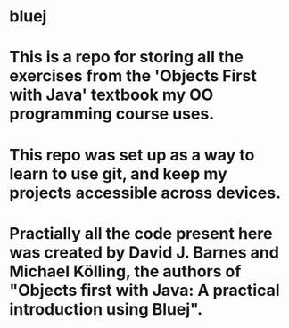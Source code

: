 # bluej
# This is a repo for storing all the exercises from the 'Objects First with Java' textbook my OO programming course uses. 
# This repo was set up as a way to learn to use git, and keep my projects accessible across devices.
# Practially all the code present here was created by David J. Barnes and Michael Kölling, the authors of "Objects first with Java: A practical introduction using Bluej".
